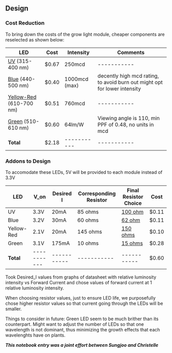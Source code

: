 ## Design

### Cost Reduction
To bring down the costs of the grow light module, cheaper components are reselected as shown below: 

| LED      | Cost | Intensity | Comments |
| ----------- | ----------- |  ----------- |  ----------- |
| [UV](https://www.mouser.com/ProductDetail/Kingbright/AA3528VRVFS-A?qs=rY7msk5yxfb63mh907EyRA%3D%3D) (315-400 nm)     | $0.67      |  250mcd |  ----------- |
| [Blue](https://www.digikey.com/en/products/detail/w%C3%BCrth-elektronik/150141BS73130/13584853) (440-500 nm) | $0.40 |  1000mcd (max) |  decently high mcd rating, to avoid burn out might opt for lower intensity |
| [Yellow-Red](https://www.digikey.com/en/products/detail/vishay-semiconductor-opto-division/VLMO233U1AA-GS08/3025492) (610-700 nm)  | $0.51        |  760mcd |  ----------- |
| [Green](https://www.digikey.com/en/products/detail/creeled-inc/XQAGRN-02-0000-000000Z01/5761845) (510-610 nm) | $0.60        |  64lm/W |  Viewing angle is 110, min PPF of 0.48, no units in mcd |
| **Total**  | $2.18        |  ----------- |  ----------- |


### Addons to Design
To accomodate these LEDs, 5V will be provided to each module instead of 3.3V

| LED      | V_on | Desired I | Corresponding Resistor |Final Resistor Choice |Cost |
| ----------- | ----------- |  ----------- |  ----------- |----------- | ----------- |
| UV | 3.3V |  20mA |  85 ohms | [100 ohm](https://www.digikey.com/en/products/detail/stackpole-electronics-inc/RMCF1210JT100R/1757185) | $0.11 |
| Blue | 3.2V |  30mA |  60 ohms | [62 ohm](https://www.digikey.com/en/products/detail/stackpole-electronics-inc/RMCF1210JT62R0/1757232) |$0.11|
| Yellow-Red | 2.1V |  20mA |  145 ohms | [150 ohms](https://www.digikey.com/en/products/detail/stackpole-electronics-inc/RMCF0805FT150R/1760641) |$0.10 |
| Green | 3.1V |  175mA |  10 ohms| [15 ohms](https://www.digikey.com/en/products/detail/stackpole-electronics-inc/RMCF2512JT15R0/1716289) | $0.28 |
| **Total** | ----------- |  ----------- |  ----------- |----------- | $0.60 |

Took Desired_I values from graphs of datasheet with relative luminosity intensity vs Forward Current and chose values of forward current at 1 relative luminosity intensity.

When choosing resistor values, just to ensure LED life, we purposefully chose higher resistor values so that current going through the LEDs will be smaller.

Things to consider in future: Green LED seem to be much brither than its counterpart. Might want to adjust the number of LEDs so that one wavelength is not dominant, thus minimizing the growth effects that each wavelenghts have on plants.


**_This notebook entry was a joint effort between Sungjoo and Christelle_**

